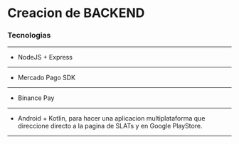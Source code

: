 # Creacion de BACKEND
### Tecnologias
---------------------------------------------------------------------------------------------
* NodeJS + Express
---------------------------------------------------------------------------------------------
* Mercado Pago SDK
---------------------------------------------------------------------------------------------
* Binance Pay
---------------------------------------------------------------------------------------------
* Android + Kotlin, para hacer una aplicacion multiplataforma que direccione directo a la pagina de SLATs y en Google PlayStore.
---------------------------------------------------------------------------------------------
